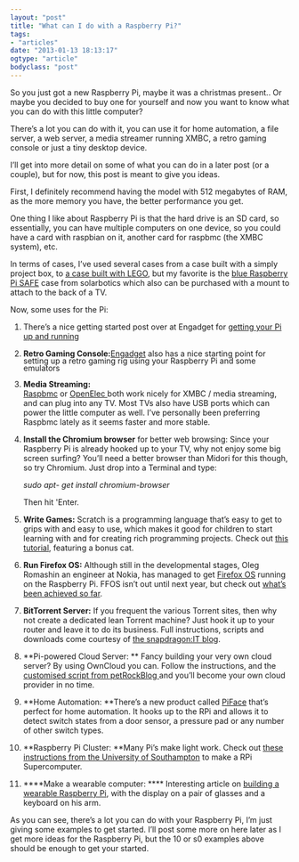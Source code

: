```yaml
---
layout: "post"
title: "What can I do with a Raspberry Pi?"
tags: 
- "articles"
date: "2013-01-13 18:13:17"
ogtype: "article"
bodyclass: "post"
---
```


So you just got a new Raspberry Pi, maybe it was a christmas present.. Or maybe you decided to buy one for yourself and now you want to know what you can do with this little computer?

There’s a lot you can do with it, you can use it for home automation, a file server, a web server, a media streamer running XMBC, a retro gaming console or just a tiny desktop device.

I’ll get into more detail on some of what you can do in a later post (or a couple), but for now, this post is meant to give you ideas.

First, I definitely recommend having the model with 512 megabytes of RAM, as the more memory you have, the better performance you get.

One thing I like about Raspberry Pi is that the hard drive is an SD card, so essentially, you can have multiple computers on one device, so you could have a card with raspbian on it, another card for raspbmc (the XMBC system), etc.

In terms of cases, I’ve used several cases from a case built with a simply project box, to [a case built with LEGO](http://www.raspberrypi.org/archives/1354), but my favorite is the [blue Raspberry Pi SAFE](https://solarbotics.com/product/60103/) case from solarbotics which also can be purchased with a mount to attach to the back of a TV.

Now, some uses for the Pi:

1. There’s a nice getting started post over at Engadget for [getting your Pi up and running](http://www.engadget.com/2012/09/04/raspberry-pi-getting-started-guide-how-to/)
2. <span data-mce-mark="1" style="line-height: 13px;">**Retro Gaming Console:**[Engadget](http://www.engadget.com/2012/09/28/how-to-set-up-your-raspberry-pi-to-play-atari-2600-games/) also has a nice starting point for setting up a retro gaming rig using your Raspberry Pi and some emulators</span>
3. **Media Streaming:**  
[Raspbmc](http://www.raspbmc.com/) or [OpenElec ](http://wiki.openelec.tv/index.php?title=Installing_OpenELEC_on_Raspberry_Pi) both work nicely for XMBC / media streaming, and can plug into any TV. Most TVs also have USB ports which can power the little computer as well. I’ve personally been preferring Raspbmc lately as it seems faster and more stable.
4. **Install the Chromium browser** for better web browsing: 
    Since your Raspberry Pi is already hooked up to your TV, why not enjoy some big screen surfing? You’ll need a better browser than Midori for this though, so try Chromium. Just drop into a Terminal and type: 
    
    <em>sudo apt- get install chromium-browser
    
    </em>Then hit 'Enter.
5. **Write Games:** Scratch is a programming language that’s easy to get to grips with and easy to use, which makes it good for children to start learning with and for creating rich programming projects. Check out [this tutorial](http://www.raspberrypi-tutorials.co.uk/scratch-programming-lesson-1/), featuring a bonus cat.
6. **Run Firefox OS:** Although still in the developmental stages, Oleg Romashin an engineer at Nokia, has managed to get [Firefox OS](http://crave.cnet.co.uk/mobiles/firefox-os-will-be-on-zte-phones-early-next-year-50009258/) running on the Raspberry Pi. FFOS isn’t out until next year, but check out [what’s been achieved so far](http://www.raspberrypi.org/archives/1787).
7. **BitTorrent Server:** If you frequent the various Torrent sites, then why not create a dedicated lean Torrent machine? Just hook it up to your router and leave it to do its business. Full instructions, scripts and downloads come courtesy of [the snapdragon:IT blog](http://blog.snapdragon.cc/raspberry-pi-as-bittorrent-server/).
8. **Pi-powered Cloud Server: ** Fancy building your very own cloud server? By using OwnCloud you can. Follow the instructions, and the [customised script from petRockBlog ](http://petrockblog.wordpress.com/2012/08/15/your-own-cloud-server-with-owncloud-on-the-raspberry-pi/)and you’ll become your own cloud provider in no time.
9. **Home Automation: **There’s a new product called [PiFace](http://piregistration.element14.com/signup.html) that’s perfect for home automation. It hooks up to the RPi and allows it to detect switch states from a door sensor, a pressure pad or any number of other switch types.
10. **Raspberry Pi Cluster: **Many Pi’s make light work. Check out [these instructions from the University of Southampton](http://www.southampton.ac.uk/~sjc/raspberrypi/pi_supercomputer_southampton.htm) to make a RPi Supercomputer.
11. ****Make a wearable computer: **** Interesting article on [building a wearable Raspberry Pi](http://blog.makerbar.com/?p=254), with the display on a pair of glasses and a keyboard on his arm.

As you can see, there’s a lot you can do with your Raspberry Pi, I’m just giving some examples to get started. I’ll post some more on here later as I get more ideas for the Raspberry Pi, but the 10 or s0 examples above should be enough to get your started.